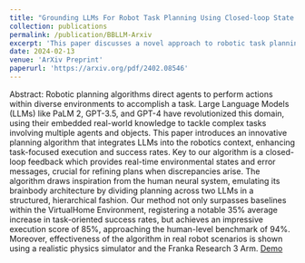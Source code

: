 ```yaml
---
title: "Grounding LLMs For Robot Task Planning Using Closed-loop State Feedback"
collection: publications
permalink: /publication/BBLLM-Arxiv
excerpt: 'This paper discusses a novel approach to robotic task planning, using a Two-LLM system for breaking down a complex task into executable plans followed by grounding to the robotic environment. We leverage environmental state information and error messages during execution to guide the LLM planner for task resolution. Our paper achieves improved results in the popular VirtualHome robotic simulation environment'
date: 2024-02-13
venue: 'ArXiv Preprint'
paperurl: 'https://arxiv.org/pdf/2402.08546'
---
```


Abstract: Robotic planning algorithms direct agents to perform actions within diverse environments to accomplish a task. Large Language Models (LLMs) like PaLM 2, GPT-3.5, and GPT-4 have revolutionized this domain, using their embedded real-world knowledge to tackle complex tasks involving multiple agents and objects. This paper introduces an innovative planning algorithm that integrates LLMs into the robotics context, enhancing task-focused execution and success rates. Key to our algorithm is a closed-loop feedback which provides real-time environmental states and error messages, crucial for refining plans when discrepancies arise. The algorithm draws inspiration from the human neural system, emulating its brainbody architecture by dividing planning across two LLMs in a structured, hierarchical fashion. Our method not only surpasses
baselines within the VirtualHome Environment, registering a notable 35% average increase in task-oriented success rates, but achieves an impressive execution score of 85%, approaching the human-level benchmark of 94%. Moreover, effectiveness of the algorithm in real robot scenarios is shown using a realistic physics simulator and the Franka Research 3 Arm. [Demo](http://tinyurl.com/2akwhvf2)


